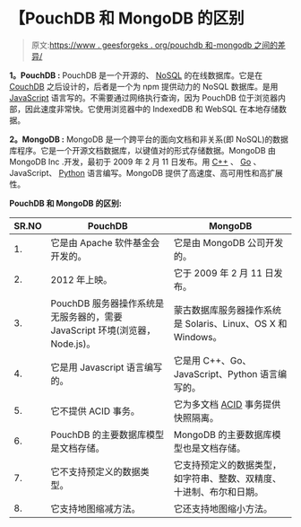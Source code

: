 # 【PouchDB 和 MongoDB 的区别

> 原文:[https://www . geesforgeks . org/pouchdb 和-mongodb 之间的差异/](https://www.geeksforgeeks.org/difference-between-pouchdb-and-mongodb/)

**1。PouchDB :**
PouchDB 是一个开源的、 [NoSQL](https://www.geeksforgeeks.org/introduction-to-nosql/) 的在线数据库。它是在 [CouchDB](https://www.geeksforgeeks.org/couchdb/) 之后设计的，后者是一个为 npm 提供动力的 NoSQL 数据库。是用 [JavaScript](https://www.geeksforgeeks.org/javascript-tutorial/) 语言写的。不需要通过网络执行查询，因为 PouchDB 位于浏览器内部，因此速度非常快。它使用浏览器中的 IndexedDB 和 WebSQL 在本地存储数据。

**2。MongoDB :**
MongoDB 是一个跨平台的面向文档和非关系(即 NoSQL)的数据库程序。它是一个开源文档数据库，以键值对的形式存储数据。MongoDB 由 MongoDB Inc .开发，最初于 2009 年 2 月 11 日发布。用 [C++](https://www.geeksforgeeks.org/c-plus-plus/) 、 [Go](https://www.geeksforgeeks.org/golang/) 、JavaScript、 [Python](https://www.geeksforgeeks.org/python-programming-language/) 语言编写。MongoDB 提供了高速度、高可用性和高扩展性。

**PouchDB 和 MongoDB 的区别:**

<center>

| SR.NO | PouchDB | MongoDB |
| --- | --- | --- |
| 1. | 它是由 Apache 软件基金会开发的。 | 它是由 MongoDB 公司开发的。 |
| 2. | 2012 年上映。 | 它于 2009 年 2 月 11 日发布。 |
| 3. | PouchDB 服务器操作系统是无服务器的，需要 JavaScript 环境(浏览器，Node.js)。 | 蒙古数据库服务器操作系统是 Solaris、Linux、OS X 和 Windows。 |
| 4. | 它是用 Javascript 语言编写的。 | 它是用 C++、Go、JavaScript、Python 语言编写的。 |
| 5. | 它不提供 ACID 事务。 | 它为多文档 [ACID](https://www.geeksforgeeks.org/acid-properties-in-dbms/) 事务提供快照隔离。 |
| 6. | PouchDB 的主要数据库模型是文档存储。 | MongoDB 的主要数据库模型也是文档存储。 |
| 7. | 它不支持预定义的数据类型。 | 它支持预定义的数据类型，如字符串、整数、双精度、十进制、布尔和日期。 |
| 8. | 它支持地图缩减方法。 | 它还支持地图缩小方法。 |

</center>